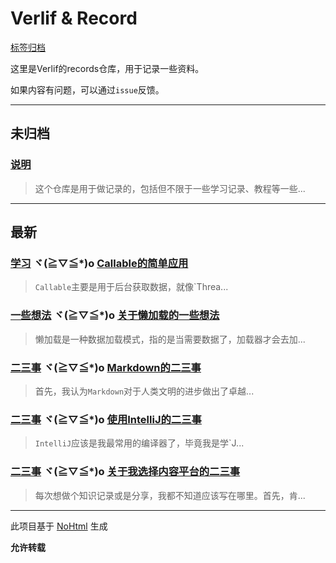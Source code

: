 # Verlif & Record

[标签归档](tags.md)

这里是Verlif的records仓库，用于记录一些资料。

如果内容有问题，可以通过`issue`反馈。

------

## 未归档

### [说明](docs//说明.md)

> 这个仓库是用于做记录的，包括但不限于一些学习记录、教程等一些...

------

## 最新

### [学习](tags/学习.md) ヾ(≧▽≦*)o  [Callable的简单应用](docs/学习/Callable的简单应用.md)

> `Callable`主要是用于后台获取数据，就像`Threa...

### [一些想法](tags/一些想法.md) ヾ(≧▽≦*)o  [关于懒加载的一些想法](docs/一些想法/关于懒加载.md)

> 懒加载是一种数据加载模式，指的是当需要数据了，加载器才会去加...

### [二三事](tags/二三事.md) ヾ(≧▽≦*)o  [Markdown的二三事](docs/二三事/Markdown的二三事.md)

> 首先，我认为`Markdown`对于人类文明的进步做出了卓越...

### [二三事](tags/二三事.md) ヾ(≧▽≦*)o  [使用IntelliJ的二三事](docs/二三事/使用IntelliJ的二三事.md)

> `IntelliJ`应该是我最常用的编译器了，毕竟我是学`J...

### [二三事](tags/二三事.md) ヾ(≧▽≦*)o  [关于我选择内容平台的二三事](docs/二三事/关于我选择内容平台的二三事.md)

> 每次想做个知识记录或是分享，我都不知道应该写在哪里。首先，肯...

------

此项目基于 [NoHtml](https://github.com/Verlif/NoHtml) 生成

__允许转载__
